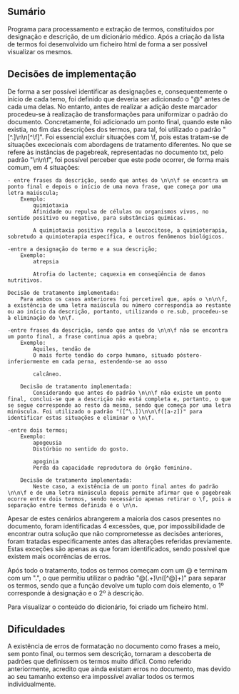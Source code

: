 ## Sumário
Programa para processamento e extração de termos, constituidos por designação e descrição, de um dicionário médico. Após a criação da lista de termos foi desenvolvido um ficheiro html de forma a ser possível visualizar os mesmos.

## Decisões de implementação
De forma a ser possível identificar as designações e, consequentemente o início de cada temo, foi definido que deveria ser adicionado o "@" antes de cada uma delas. No entanto, antes de realizar a adição deste marcador procedeu-se à realização de transformações para uniformizar o padrão do documento. Concretamente, foi adicionado um ponto final, quando este não existia, no fim das descrições dos termos, para tal, foi utilizado o padrão "[^.]\n\n[^\f]". Foi essencial excluir situações com \f, pois estas tratam-se de situações excecionais com abordagens de tratamento diferentes. 
No que se refere às instâncias de pagebreak, representadas no documento txt, pelo padrão "\n\n\f", foi possível perceber que este pode ocorrer, de forma mais comum, em 4 situações:

    - entre frases da descrição, sendo que antes do \n\n\f se encontra um ponto final e depois o início de uma nova frase, que começa por uma letra maiúscula;
        Exemplo:
            quimiotaxia
            Afinidade ou repulsa de células ou organismos vivos, no sentido positivo ou negativo, para substâncias químicas.

            A quimiotaxia positiva regula a leucocitose, a quimioterapia, sobretudo a quimioterapia específica, e outros fenômenos biológicos.

    -entre a designação do termo e a sua descrição;
        Exemplo:
            atrepsia

            Atrofia do lactente; caquexia em conseqüência de danos nutritivos.

    Decisão de tratamento implementada:
        Para ambos os casos anteriores foi percetivel que, após o \n\n\f, a existência de uma letra maiúscula ou número correspondia ao restante ou ao início da descrição, portanto, utilizando o re.sub, procedeu-se à eliminação do \n\f.

    -entre frases da descrição, sendo que antes do \n\n\f não se encontra um ponto final, a frase continua após a quebra;
        Exemplo:
            Aquiles, tendão de
            O mais forte tendão do corpo humano, situado póstero-inferiormente em cada perna, estendendo-se ao osso

            calcâneo.

        Decisão de tratamento implementada:
            Considerando que antes do padrão \n\n\f não existe um ponto final, conclui-se que a descrição não está completa e, portanto, o que se segue corresponde ao resto da mesma, sendo que começa por uma letra minúscula. Foi utilizado o padrão "([^\.])\n\n\f([a-z])" para identificar estas situações e eliminar o \n\f.  

    -entre dois termos;
        Exemplo:
            apogeusia
            Distúrbio no sentido do gosto.

            apoginia
            Perda da capacidade reprodutora do órgão feminino.
        
        Decisão de tratamento implementada:
            Neste caso, a existência de um ponto final antes do padrão \n\n\f e de uma letra minúscula depois permite afirmar que o pagebreak ocorre entre dois termos, sendo necessário apenas retirar o \f, pois a separação entre termos definida é o \n\n.

Apesar de estes cenários abrangerem a maioria dos casos presentes no documento, foram identificadas 4 excessões, que, por impossibilidade de encontrar outra solução que não comprometesse as decisões anteriores, foram tratadas especificamente antes das alterações referidas previamente. Estas exceções são apenas as que foram identificados, sendo possível que existem mais ocorrências de erros. 

Após todo o tratamento, todos os termos começam com um @ e terminam com um ".", o que permitiu utilizar o padrão "@(.+)\n([^@]+)" para separar os termos, sendo que a função devolve um tuplo com dois elemento, o 1º corresponde à designação e o 2º à descrição.

Para visualizar o conteúdo do dicionário, foi criado um ficheiro html.

## Dificuldades
A existência de erros de formatação no documento como frases a meio, sem ponto final, ou termos sem descrição, tornaram a descoberta de padrões que definissem os termos muito difícil. Como referido anteriormente, acredito que ainda existam erros no documento, mas devido ao seu tamanho extenso era impossível avaliar todos os termos individualmente.

